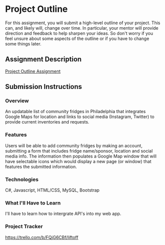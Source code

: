 # Project Outline
For this assignment, you will submit a high-level outline of your project. This can, and likely will, change over time. In particular, your mentor will provide direction and feedback to help sharpen your ideas. So don't worry if you feel unsure about some aspects of the outline or if you have to change some things later.

## Assignment Description
[Project Outline Assignment](https://education.launchcode.org/liftoff/modules/assignments/project-outline)

## Submission Instructions

### Overview
An updatable list of community fridges in Philadelphia that integrates Google Maps for location and links to social media (Instagram, Twitter) to provide current inventories and requests.


### Features
Users will be able to add community fridges by making an account, submitting a form that includes fridge name/sponsor, location and social media info. The information then populates a Google Map window that will have selectable icons which would display a new page (or window) that features the submitted information.

### Technologies
C#, Javascript, HTML/CSS, MySQL, Bootstrap
### What I'll Have to Learn
I'll have to learn how to intergrate API's into my web app.
### Project Tracker
https://trello.com/b/FQjG6CBf/liftoff
